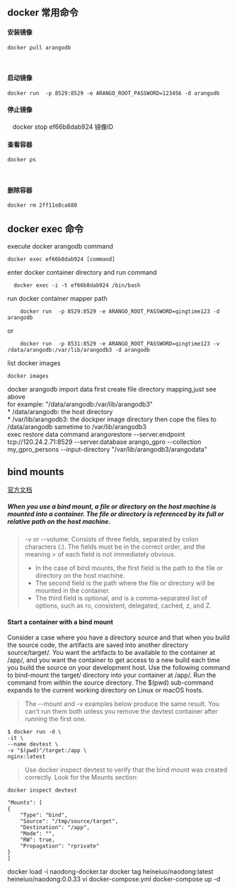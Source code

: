 
## docker 常用命令  

#### 安装镜像

    docker pull arangodb
  
#### 启动镜像

    docker run  -p 8529:8529 -e ARANGO_ROOT_PASSWORD=123456 -d arangodb 

#### 停止镜像

    docker stop ef66b8dab924 镜像ID

#### 查看容器

    docker ps
    
#### 删除容器

    docker rm 2ff11e8ca680
    


## docker exec 命令
execute docker arangodb command

    docker exec ef66b8dab924 [command]

enter docker container directory and run command

      docker exec -i -t ef66b8dab924 /bin/bash


  


run docker container mapper path    

        docker run  -p 8529:8529 -e ARANGO_ROOT_PASSWORD=qingtime123 -d arangodb 
  
  or
  
        docker run  -p 8531:8529 -e ARANGO_ROOT_PASSWORD=qingtime123 -v /data/arangodb:/var/lib/arangodb3 -d arangodb
    
    
list docker images
  
    docker images

docker arangodb import data
  first create file directory mapping,just see above    
    for example: "/data/arangodb:/var/lib/arangodb3"    
      * /data/arangodb: the host directory  
      * /var/lib/arangodb3: the dockper image directory 
    then cope the files to /data/arangodb sametime to /var/lib/arangodb3    
  exec restore data command 
    arangorestore --server.endpoint tcp://120.24.2.71:8529 --server.database arango_gpro --collection my_gpro_persons 
    --input-directory "/var/lib/arangodb3/arangodata"   
    
    
## bind mounts
[官方文档](https://docs.docker.com/engine/admin/volumes/bind-mounts/#start-a-container-with-a-bind-mount)

##### When you use a bind mount, a file or directory on the host machine is mounted into a container. The file or directory is referenced by its full or relative path on the host machine.


> -v or --volume: Consists of three fields, separated by colon characters (:). The fields must be in the correct order, and the meaning > of each field is not immediately obvious.
> + In the case of bind mounts, the first field is the path to the file or directory on the host machine.
> + The second field is the path where the file or directory will be mounted in the container.
> + The third field is optional, and is a comma-separated list of options, such as ro, consistent, delegated, cached, z, and Z.

#### Start a container with a bind mount 
Consider a case where you have a directory source and that when you build the source code, the artifacts are saved into another directory source/target/. You want the artifacts to be available to the container at /app/, and you want the container to get access to a new build each time you build the source on your development host. Use the following command to bind-mount the target/ directory into your container at /app/. Run the command from within the source directory. The $(pwd) sub-command expands to the current working directory on Linux or macOS hosts. 

> The --mount and -v examples below produce the same result. You can’t run them both unless you remove the devtest container after running the first one.

    $ docker run -d \
    -it \
    --name devtest \
    -v "$(pwd)"/target:/app \
    nginx:latest

> Use docker inspect devtest to verify that the bind mount was created correctly. Look for the Mounts section: 

    docker inspect devtest
    
    "Mounts": [
    {
        "Type": "bind",
        "Source": "/tmp/source/target",
        "Destination": "/app",
        "Mode": "",
        "RW": true,
        "Propagation": "rprivate"
    }
    ]


docker load -i naodong-docker.tar
docker tag heineiuo/naodong:latest heineiuo/naodong:0.0.33
vi docker-compose.yml
docker-compose up -d


